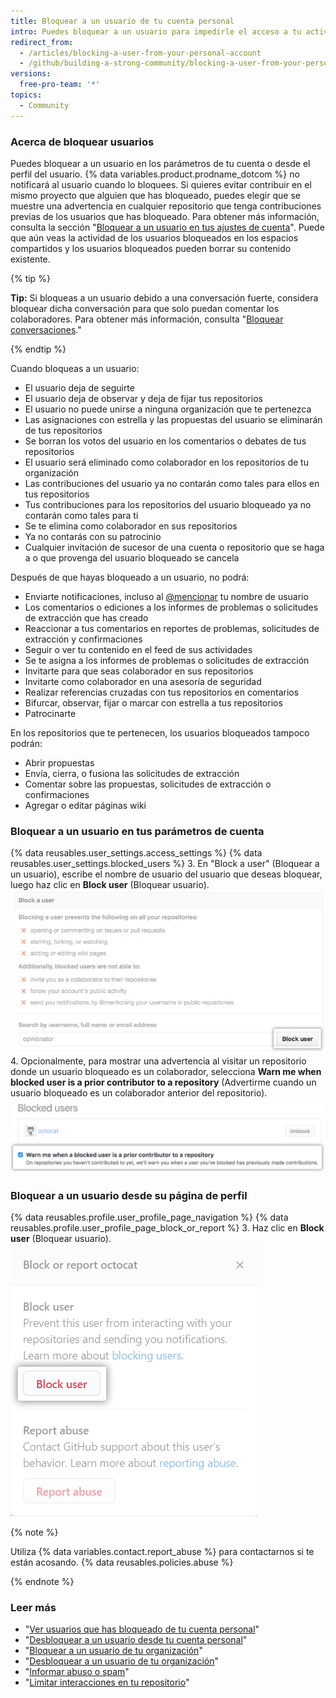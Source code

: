 ```yaml
---
title: Bloquear a un usuario de tu cuenta personal
intro: Puedes bloquear a un usuario para impedirle el acceso a tu actividad y repositorios y para evitar que te envíe notificaciones.
redirect_from:
  - /articles/blocking-a-user-from-your-personal-account
  - /github/building-a-strong-community/blocking-a-user-from-your-personal-account
versions:
  free-pro-team: '*'
topics:
  - Community
---
```


### Acerca de bloquear usuarios

Puedes bloquear a un usuario en los parámetros de tu cuenta o desde el perfil del usuario. {% data variables.product.prodname_dotcom %} no notificará al usuario cuando lo bloquees. Si quieres evitar contribuir en el mismo proyecto que alguien que has bloqueado, puedes elegir que se muestre una advertencia en cualquier repositorio que tenga contribuciones previas de los usuarios que has bloqueado. Para obtener más información, consulta la sección "[Bloquear a un usuario en tus ajustes de cuenta](#blocking-a-user-in-your-account-settings)". Puede que aún veas la actividad de los usuarios bloqueados en los espacios compartidos y los usuarios bloqueados pueden borrar su contenido existente.

{% tip %}

**Tip:** Si bloqueas a un usuario debido a una conversación fuerte, considera bloquear dicha conversación para que solo puedan comentar los colaboradores. Para obtener más información, consulta "[Bloquear conversaciones](/communities/moderating-comments-and-conversations/locking-conversations)."

{% endtip %}

Cuando bloqueas a un usuario:
- El usuario deja de seguirte
- El usuario deja de observar y deja de fijar tus repositorios
- El usuario no puede unirse a ninguna organización que te pertenezca
- Las asignaciones con estrella y las propuestas del usuario se eliminarán de tus repositorios
- Se borran los votos del usuario en los comentarios o debates de tus repositorios
- El usuario será eliminado como colaborador en los repositorios de tu organización
- Las contribuciones del usuario ya no contarán como tales para ellos en tus repositorios
- Tus contribuciones para los repositorios del usuario bloqueado ya no contarán como tales para ti
- Se te elimina como colaborador en sus repositorios
- Ya no contarás con su patrocinio
- Cualquier invitación de sucesor de una cuenta o repositorio que se haga a o que provenga del usuario bloqueado se cancela

Después de que hayas bloqueado a un usuario, no podrá:
- Enviarte notificaciones, incluso al [@mencionar](/articles/basic-writing-and-formatting-syntax/#mentioning-people-and-teams) tu nombre de usuario
- Los comentarios o ediciones a los informes de problemas o solicitudes de extracción que has creado
- Reaccionar a tus comentarios en reportes de problemas, solicitudes de extracción y confirmaciones
- Seguir o ver tu contenido en el feed de sus actividades
- Se te asigna a los informes de problemas o solicitudes de extracción
- Invitarte para que seas colaborador en sus repositorios
- Invitarte como colaborador en una asesoría de seguridad
- Realizar referencias cruzadas con tus repositorios en comentarios
- Bifurcar, observar, fijar o marcar con estrella a tus repositorios
- Patrocinarte

En los repositorios que te pertenecen, los usuarios bloqueados tampoco podrán:
- Abrir propuestas
- Envía, cierra, o fusiona las solicitudes de extracción
- Comentar sobre las propuestas, solicitudes de extracción o confirmaciones
- Agregar o editar páginas wiki

### Bloquear a un usuario en tus parámetros de cuenta

{% data reusables.user_settings.access_settings %}
{% data reusables.user_settings.blocked_users %}
3. En "Block a user" (Bloquear a un usuario), escribe el nombre de usuario del usuario que deseas bloquear, luego haz clic en **Block user** (Bloquear usuario). ![Campo Username (Nombre de usuario) y botón Block (Bloquear)](/assets/images/help/settings/user-settings-block-user.png)
4. Opcionalmente, para mostrar una advertencia al visitar un repositorio donde un usuario bloqueado es un colaborador, selecciona **Warn me when blocked user is a prior contributor to a repository** (Advertirme cuando un usuario bloqueado es un colaborador anterior del repositorio). ![Opción para advertir sobre usuarios bloqueados](/assets/images/help/settings/warn-block-user.png)

### Bloquear a un usuario desde su página de perfil

{% data reusables.profile.user_profile_page_navigation %}
{% data reusables.profile.user_profile_page_block_or_report %}
3. Haz clic en **Block user** (Bloquear usuario). ![Cuadro de modo con opciones para bloquear a un usuario o reportar abusos](/assets/images/help/profile/profile-blockuser.png)

{% note %}

Utiliza {% data variables.contact.report_abuse %} para contactarnos si te están acosando. {% data reusables.policies.abuse %}

{% endnote %}

### Leer más

- "[Ver usuarios que has bloqueado de tu cuenta personal](/communities/maintaining-your-safety-on-github/viewing-users-youve-blocked-from-your-personal-account)"
- "[Desbloquear a un usuario desde tu cuenta personal](/communities/maintaining-your-safety-on-github/unblocking-a-user-from-your-personal-account)"
- "[Bloquear a un usuario de tu organización](/communities/maintaining-your-safety-on-github/blocking-a-user-from-your-organization)"
- "[Desbloquear a un usuario de tu organización](/communities/maintaining-your-safety-on-github/unblocking-a-user-from-your-organization)"
- "[Informar abuso o spam](/communities/maintaining-your-safety-on-github/reporting-abuse-or-spam)"
- "[Limitar interacciones en tu repositorio](/communities/moderating-comments-and-conversations/limiting-interactions-in-your-repository)"

